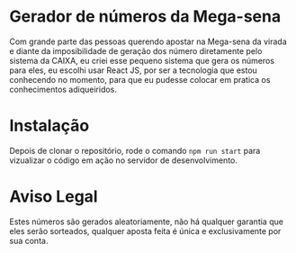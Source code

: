 # Gerador de números da Mega-sena

Com grande parte das pessoas querendo apostar na Mega-sena da virada e diante da imposibilidade de geração dos número diretamente pelo sistema da CAIXA, eu criei esse pequeno sistema que gera os números para eles, eu escolhi usar React JS, por ser a tecnologia que estou conhecendo no momento, para que eu pudesse colocar em pratica os conhecimentos adiqueiridos.

# Instalação

Depois de clonar o repositório, rode o comando `npm run start` para vizualizar o código em ação no servidor de desenvolvimento.

# Aviso Legal

Estes números são gerados aleatoriamente, não há qualquer garantia que eles serão sorteados, qualquer aposta feita é única e exclusivamente por sua conta.